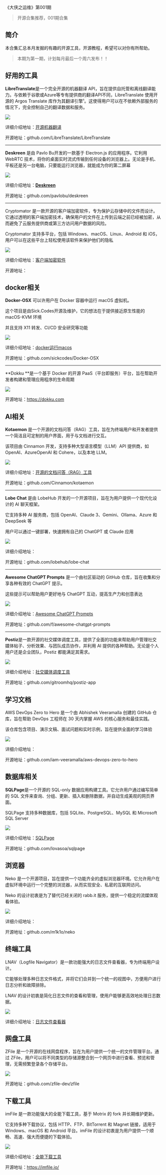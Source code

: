 《大侠之运维》第001期

>开源合集推荐，001期合集

## 简介

本合集汇总本月发掘的有趣的开源工具，开源教程，希望可以对你有所帮助。

>本期为第一期，计划每月最后一个周六发布！！

## 好用的工具

**LibreTranslate**是一个完全开源的机器翻译 API，旨在提供自托管和离线翻译能力。与依赖于谷歌或Azure等专有提供商的翻译API不同，LibreTranslate 使用开源的 Argos Translate 库作为其翻译引擎¹。这使得用户可以在不依赖外部服务的情况下，完全控制自己的翻译数据和服务。

![](../0901-LibreTranslate/image.png)

详细介绍地址：[开源机器翻译](https://mp.weixin.qq.com/s?__biz=MzU4MjY3Mzc3OQ==&mid=2247493851&idx=1&sn=42a341e6948139a634220ce280442013&chksm=fdb61cc7cac195d10831d8b132128a3a1597abebb4f8ddc906b1a1a9a13dfb71b3fa4cd0db0d&token=1645954397&lang=zh_CN#rd)

开源地址：github.com/LibreTranslate/LibreTranslate

---

**Deskreen** 是由 Pavlo Bu开发的一款基于 Electron.js 的应用程序。它利用 WebRTC 技术，将你的桌面实时流式传输到任何设备的浏览器上。无论是手机、平板还是另一台电脑，只要能运行浏览器，就能成为你的第二屏幕

![](../0911-deskreen/image.png)

详细介绍地址：[**Deskreen**](https://mp.weixin.qq.com/s?__biz=MzU4MjY3Mzc3OQ==&mid=2247494199&idx=1&sn=1b42cebeeffda29dd73a5fdf805f1caa&chksm=fdb61e2bcac1973d66f21039c692d2b733c39aeb56358a0d85cb0e2c00e137992425f28ebaac&token=1645954397&lang=zh_CN#rd)

开源地址：github.com/pavlobu/deskreen

---

Cryptomator 是一款开源的客户端加密软件，专为保护云存储中的文件而设计。它通过透明的客户端加密技术，确保用户的文件在上传到云端之前已经被加密，从而避免了云服务提供商或第三方访问用户数据的风险。

Cryptomator 支持多平台，包括 Windows、macOS、Linux、Android 和 iOS，用户可以在这些平台上轻松使用该软件来保护他们的隐私

![](../0918-cryptomator/image.png)

详细介绍地址：[客户端加密软件](https://mp.weixin.qq.com/s?__biz=MzU4MjY3Mzc3OQ==&mid=2247494604&idx=1&sn=3a166a875913c0b2d8ec34121d573e40&chksm=fdb61fd0cac196c68c8bf20fd4c2afaff9df46368e6839177e27a72f9c5220ef779cda366da4&token=1645954397&lang=zh_CN#rd)

开源地址：


## docker相关

**Docker-OSX** 可以许用户在 Docker 容器中运行 macOS 虚拟机。

这个项目是由Sick.Codes开源及维护，它的想法在于提供接近原生性能的 macOS-KVM 环境

并且支持 X11 转发、CI/CD 安全研究等功能

![](../0902-Docker-OSX/image.png)

详细介绍地址：[docker运行macos](https://mp.weixin.qq.com/s?__biz=MzU4MjY3Mzc3OQ==&mid=2247493885&idx=1&sn=498284520786d0a7f034d866dab0f020&chksm=fdb61ce1cac195f7b173ad9766fc906d7c329ad9ce3461cc28da9effe13245c0bd0976a92849&token=1645954397&lang=zh_CN#rd)

开源地址：github.com/sickcodes/Docker-OSX

---

**Dokku **是一个基于 Docker 的开源 PaaS（平台即服务）平台，旨在帮助开发者构建和管理应用程序的生命周期

![](../0908-dokku/image.png)

开源地址：https://dokku.com

## AI相关

**Kotaemon** 是一个开源的文档问答（RAG）工具，旨在为终端用户和开发者提供一个简洁且可定制的用户界面，用于与文档进行交互。

该项目由 Cinnamon 开发，支持多种大型语言模型（LLM）API 提供商，如 OpenAI、AzureOpenAI 和 Cohere，以及本地 LLM。

![](../0903-kotaemon/image.png)

详细介绍地址：[开源的文档问答（RAG）工具](https://mp.weixin.qq.com/s?__biz=MzU4MjY3Mzc3OQ==&mid=2247493924&idx=1&sn=d05155339f535af217867e8fbd153448&chksm=fdb61d38cac1942e1fbb0489756440728a23b39db6e5a13a87fe845fa4bba23ad119c130184c&token=1645954397&lang=zh_CN#rd)

开源地址：github.com/Cinnamon/kotaemon

---
**Lobe Chat** 是由 LobeHub 开发的一个开源项目，旨在为用户提供一个现代化设计的 AI 聊天框架。

它支持多种 AI 服务商，包括 OpenAI、Claude 3、Gemini、Ollama、Azure 和 DeepSeek 等

用户可以通过一键部署，快速拥有自己的 ChatGPT 或 Claude 应用

![](../0904-lobe-chat/image-1.png)

详细介绍地址：[](https://mp.weixin.qq.com/s?__biz=MzU4MjY3Mzc3OQ==&mid=2247493951&idx=1&sn=5bdc337df673eff25a8351526aa78cc1&chksm=fdb61d23cac19435b425b1816876ae9db6e90062cfef5c4676eebefc965ca798c2195acf51d5&token=1645954397&lang=zh_CN#rd)

开源地址：github.com/lobehub/lobe-chat

---

**Awesome ChatGPT Prompts** 是一个由社区驱动的 GitHub 仓库，旨在收集和分享各种有效的 ChatGPT 提示。

这些提示可以帮助用户更好地与 ChatGPT 互动，提高生产力和创意表达

![](../0905-awesome-chatgpt-prompts/image.png)

详细介绍地址：[Awesome ChatGPT Prompts](https://mp.weixin.qq.com/s?__biz=MzU4MjY3Mzc3OQ==&mid=2247493988&idx=1&sn=a842f91f29443d43d9415d9b8d6a5075&chksm=fdb61d78cac1946ee63791f0882ffeda0cd806c37b3c449185e02ca8d29c3658a07cb9e97a8d&token=1645954397&lang=zh_CN#rd)

开源地址：github.com/f/awesome-chatgpt-prompts

---

**Postiz**是一款开源的社交媒体调度工具，提供了全面的功能来帮助用户管理社交媒体帖子、分析效果、与团队成员协作，并利用 AI 提供的各种帮助。无论是个人用户还是企业团队，Postiz 都能满足其需求。

![](../0906-postiz-app/image.png)

详细介绍地址：[社交媒体调度工具](https://mp.weixin.qq.com/s?__biz=MzU4MjY3Mzc3OQ==&mid=2247494035&idx=1&sn=60c4eb8d9a445f5245c9621da47458a2&chksm=fdb61d8fcac19499595240a872a3e897f2d29cdf2bd4f3204e0159ff4cda48786ab05a1ece81&token=1645954397&lang=zh_CN#rd)

开源地址：github.com/gitroomhq/postiz-app

## 学习文档

AWS DevOps Zero to Hero 是一个由 Abhishek Veeramalla 创建的 GitHub 仓库，旨在帮助 DevOps 工程师在 30 天内掌握 AWS 的核心服务和最佳实践。

该仓库包含项目、演示文稿、面试问题和实时示例，旨在提供全面的学习体验

![](../0907-aws-devops-zero-to-hero/image.png)

详细介绍地址：[](https://mp.weixin.qq.com/s?__biz=MzU4MjY3Mzc3OQ==&mid=2247494112&idx=1&sn=bc27264d10e769eaf3bdedc27cc24b0f&chksm=fdb61dfccac194ea62b68ebbb92289e0b3977b7038b905e94b187c4bd3222d5232281e421871&token=1645954397&lang=zh_CN#rd)

开源地址：github.com/iam-veeramalla/aws-devops-zero-to-hero


## 数据库相关

**SQLPage**是一个开源的 SQL-only 数据应用构建工具。它允许用户通过编写简单的 SQL 文件来查询、分组、更新、插入和删除数据，并自动生成美观的网页界面。

SQLPage 支持多种数据库，包括 SQLite、PostgreSQL、MySQL 和 Microsoft SQL Server

![](../0910-SQLpage/image.png)

详细介绍地址：[SQLPage](https://mp.weixin.qq.com/s?__biz=MzU4MjY3Mzc3OQ==&mid=2247494165&idx=1&sn=908a29db40dc4bb3c487f3314eadc5a4&chksm=fdb61e09cac1971ff678a4661f665cb01717d10eec9a8c3e02636c0a82e7e17b209f66a4603f&token=1645954397&lang=zh_CN#rd)

开源地址：github.com/lovasoa/sqlpage

## 浏览器

Neko 是一个开源项目，旨在提供一个功能齐全的虚拟浏览器环境。它允许用户在虚拟环境中运行一个完整的浏览器，从而实现安全、私密的互联网访问。

Neko 的设计初衷是为了替代已经关闭的 rabb.it 服务，提供一个稳定的流媒体观看体验。

![](../0912-neko/image.png)

详细介绍地址：[](https://mp.weixin.qq.com/s?__biz=MzU4MjY3Mzc3OQ==&mid=2247494234&idx=1&sn=f0c3a23bca56b3ffa77d9d10c473af23&chksm=fdb61e46cac197508c50d4e96b7c190dc44a5bd00641a831710a8ebcb24b2433f990d831654c&token=1645954397&lang=zh_CN#rd)

开源地址：github.com/m1k1o/neko


## 终端工具

LNAV（Logfile Navigator）是一款功能强大的日志文件查看器，专为终端用户设计。

它能够处理多种日志文件格式，并将它们合并到一个统一的视图中，方便用户进行日志分析和故障排除。

LNAV 的设计初衷是简化日志文件的查看和管理，使用户能够更高效地处理日志数据。

![](../0913-lnav/image.png)

详细介绍地址：[日志文件查看器](https://mp.weixin.qq.com/s?__biz=MzU4MjY3Mzc3OQ==&mid=2247494362&idx=1&sn=bcaab407dd5cdcc3a392326cd4ca371e&chksm=fdb61ec6cac197d0e803a71eacd7c3baded45a2850336a990810513f34ae69ffd2666498775b&token=1645954397&lang=zh_CN#rd)

## 网盘工具

ZFile 是一个开源的在线网盘程序，旨在为用户提供一个统一的文件管理平台。通过 ZFile，用户可以将不同类型的存储源整合到一个网页中进行查看、预览和管理，无需频繁登录各个存储平台。

![](../0928-zfile/image.png)


开源地址：github.com/zfile-dev/zfile

## 下载工具

imFile 是一款功能强大的全能下载工具，基于 Motrix 的 fork 并长期维护更新。

它支持多种下载协议，包括 HTTP、FTP、BitTorrent 和 Magnet 链接，适用于 Windows、macOS 和 Android 平台。imFile 的设计初衷是为用户提供一个顺畅、高速、强大而便捷的下载体验。

![](../0921-imfile/image.png)

详细介绍地址：[全能下载工具](https://mp.weixin.qq.com/s?__biz=MzU4MjY3Mzc3OQ==&mid=2247494734&idx=1&sn=eb8af237b0bb2c317d7b4613f446b382&chksm=fdb61852cac191443335fd8622c6137c66645ba7afb826001edbcd4d640fec55b0d55648704c&token=1645954397&lang=zh_CN#rd)

开源地址：https://imfile.io/
